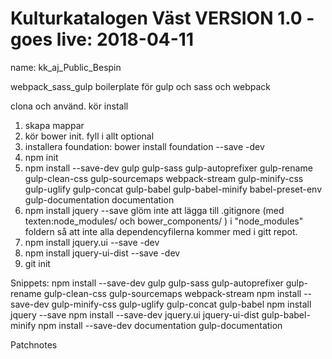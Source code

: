 # Kulturkatalogen Väst VERSION 1.0 - goes live: 2018-04-11 
name: kk_aj_Public_Bespin 

webpack_sass_gulp
boilerplate för gulp och sass och webpack 

clona och använd.
kör
install 
1. skapa mappar 
2. kör bower init. fyll i allt optional
3. installera foundation: bower install foundation --save -dev
4. npm init
5. npm install --save-dev 	gulp
							gulp-sass 
							gulp-autoprefixer 
							gulp-rename 
							gulp-clean-css 
							gulp-sourcemaps 
							webpack-stream 
							gulp-minify-css 
							gulp-uglify
							gulp-concat
							gulp-babel
							gulp-babel-minify
							babel-preset-env
							gulp-documentation
							documentation
6. npm install jquery --save
glöm inte att lägga till .gitignore (med texten:node_modules/ och bower_components/ ) i "node_modules" foldern så att inte alla dependencyfilerna kommer med i gitt repot.
7. npm install jquery.ui --save -dev
8. npm install jquery-ui-dist --save -dev
9. git init

Snippets:
npm install --save-dev 	gulp gulp-sass gulp-autoprefixer gulp-rename gulp-clean-css gulp-sourcemaps webpack-stream 
npm install --save-dev 	gulp-minify-css gulp-uglify	gulp-concat	gulp-babel 
npm install jquery --save
npm install --save-dev jquery.ui jquery-ui-dist gulp-babel-minify
npm install --save-dev documentation gulp-documentation

Patchnotes


